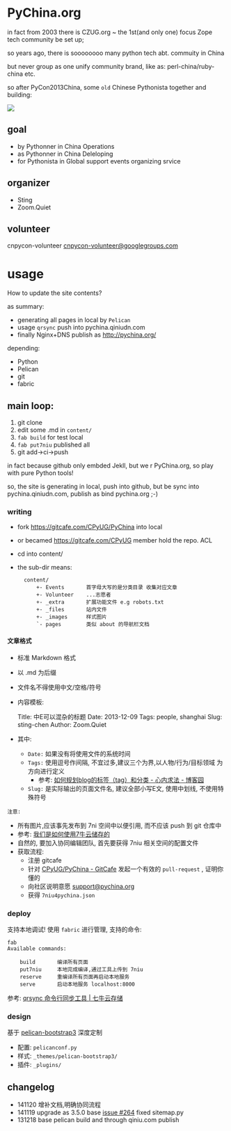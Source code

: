 # PyChina.org

in fact from 2003 there is CZUG.org ~ the 1st(and only one) focus Zope tech community be set up;

so years ago, there is soooooooo many python tech abt. commuity in China

but never group as one unify community brand,
like as: perl-china/ruby-china etc. 

so after PyCon2013China, some `old` Chinese Pythonista together and building:

![](PyChina_logo_131217_zq_h200.png)

## goal

- by Pythonner in China Operations
- as Pythonner in China Deleloping
- for Pythonista in Global support events organizing srvice


## organizer

- Sting
- Zoom.Quiet

## volunteer
cnpycon-volunteer <cnpycon-volunteer@googlegroups.com>

# usage
How to update the site contents?

as summary:

- generating all pages in local by `Pelican`
- usage `qrsync` push into pychina.qiniudn.com
- finally Nginx+DNS publish as http://pychina.org/

depending:

- Python
- Pelican
- git
- fabric


## main loop:

1. git clone
1. edit some .md in `content/`
1. `fab build` for test local
1. `fab put7niu` published all
1. git add->ci->push

in fact because github only embded Jekll,
but we r PyChina.org, so play with pure Python tools!

so, the site is generating in local, push into github,
but be sync into pychina.qiniudn.com,
publish as bind pychina.org  ;-)

### writing

- fork https://gitcafe.com/CPyUG/PyChina into local
- or becamed https://gitcafe.com/CPyUG member hold the repo. ACL
- cd into content/
- the sub-dir means:

        content/
            +- Events       首字母大写的是分类目录 收集对应文章
            +- Volunteer    ...志愿者
            +- _extra       扩展功能文件 e.g robots.txt
            +- _files       站内文件
            +- _images      样式图片
            `- pages        类似 about 的导航栏文档

#### 文章格式
- 标准 Markdown 格式
- 以 .md 为后缀
- 文件名不得使用中文/空格/符号
- 内容模板:

    Title: 中E可以混杂的标题
    Date: 2013-12-09
    Tags: people, shanghai
    Slug: sting-chen
    Author: Zoom.Quiet

- 其中:
    - `Date:` 如果没有将使用文件的系统时间
    - `Tags:` 使用逗号作间隔, 不宜过多,建议三个为界,以人物/行为/目标领域 为方向进行定义
        - 参考: [如何规划blog的标签（tag）和分类 - 心内求法 - 博客园](http://www.cnblogs.com/holbrook/archive/2012/11/05/2755268.html)
    - `Slug:` 是实际输出的页面文件名, 建议全部小写E文, 使用中划线, 不使用特殊符号

`注意:`

- 所有图片,应该事先发布到 7ni 空间中以便引用, 而不应该 push 到 git 仓库中
- 参考: [我们是如何使用7牛云储存的](http://blog.zhgdg.org/2013-08/usage7niu/)
- 自然的, 要加入协同编辑团队, 首先要获得 7niu 相关空间的配置文件
- 获取流程:
    + 注册 gitcafe 
    + 针对 [CPyUG/PyChina - GitCafe](https://gitcafe.com/CPyUG/PyChina) 发起一个有效的 `pull-request` , 证明你懂的
    + 向社区说明意愿 support@pychina.org
    + 获得 `7niu4pychina.json`

### deploy

支持本地调试! 使用 `fabric` 进行管理, 支持的命令:

    fab 
    Available commands:

        build       编译所有页面
        put7niu     本地完成编译,通过工具上传到 7niu
        reserve     重编译所有页面再启动本地服务
        serve       启动本地服务 localhost:8000


参考: [qrsync 命令行同步工具 | 七牛云存储](http://developer.qiniu.com/docs/v6/tools/qrsync.html)

### design

基于 [pelican-bootstrap3](https://github.com/getpelican/pelican-themes/tree/master/pelican-bootstrap3) 深度定制

- 配置: `pelicanconf.py`
- 样式: `_themes/pelican-bootstrap3/`
- 插件: `_plugins/`

## changelog

- 141120 增补文档,明确协同流程
- 141119 upgrade as 3.5.0 base [issue #264](https://github.com/getpelican/pelican-plugins/issues/264) fixed sitemap.py 
- 131218 base pelican build and through qiniu.com publish